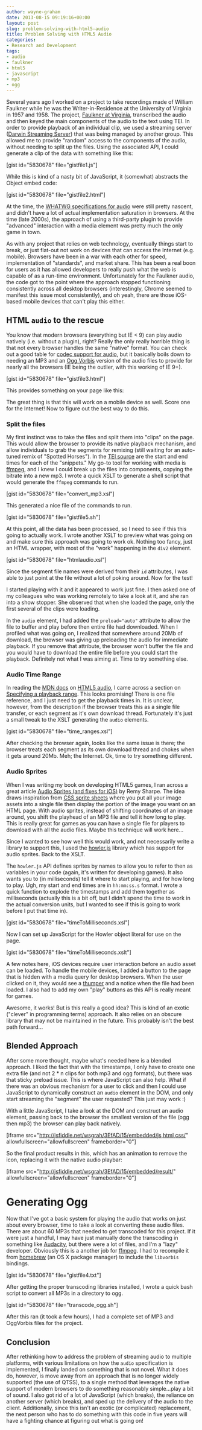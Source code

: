 ```yaml
---
author: wayne-graham
date: 2013-08-15 09:19:16+00:00
layout: post
slug: problem-solving-with-html5-audio
title: Problem Solving with HTML5 Audio
categories:
- Research and Development
tags:
- audio
- faulkner
- html5
- javascript
- mp3
- ogg
---
```


Several years ago I worked on a project to take recordings made of William Faulkner while he was the Writer-in-Residence at the University of Virginia in 1957 and 1958. The project, [Faulkner at Virginia](http://faulkner.lib.virginia.edu), transcribed the audio and then keyed the main components of the audio to the text using TEI. In order to provide playback of an individual clip, we used a streaming server ([Darwin Streaming Server](https://en.wikipedia.org/wiki/Darwin_Streaming_Server)) that was being managed by another group. This allowed me to provide "random" access to the components of the audio, without needing to split up the files. Using the associated API, I could generate a clip of the data with something like this:

[gist id="5830678" file="gistfile1.js"]

While this is kind of a nasty bit of JavaScript, it (somewhat) abstracts the Object embed code:

[gist id="5830678" file="gistfile2.html"]

At the time, the [WHATWG specifications for audio](http://www.whatwg.org/specs/web-apps/current-work/) were still pretty nascent, and didn't have a lot of actual implementation saturation in browsers. At the time (late 2000s), the approach of using a third-party plugin to provide "advanced" interaction with a media element was pretty much the only game in town. 

As with any project that relies on web technology, eventually things start to break, or just flat-out not work on devices that can access the Internet (e.g. mobile). Browsers have been in a war with each other for speed, implementation of "standards", and market share. This has been a real boon for users as it has allowed developers to really push what the web is capable of as a run-time environment. Unfortunately for the Faulkner audio, the code got to the point where the approach stopped functioning consistently across all desktop browsers (interestingly, Chrome seemed to manifest this issue most consistently), and oh yeah, there are those iOS-based mobile devices that can't play this either.



## HTML `audio` to the rescue



You know that modern browsers (everything but IE < 9) can play audio natively (i.e. without a plugin), right? Really the only really horrible thing is that not every browser handles the same "native" format. You can check out a good table for [codec support for audio](http://html5doctor.com/html5-audio-the-state-of-play/#support), but it basically boils down to needing an MP3 and an [Ogg Vorbis](http://www.vorbis.com/) version of the audio files to provide for nearly all the browsers (IE being the outlier, with this working of IE 9+).

[gist id="5830678" file="gistfile3.html"]

This provides something on your page like this:


  
  


The great thing is that this will work on a mobile device as well. Score one for the Internet! Now to figure out the best way to do this.



### Split the files



My first instinct was to take the files and split them into "clips" on the page. This would allow the browser to provide its native playback mechanism, and allow individuals to grab the segments for remixing (still waiting for an auto-tuned remix of "Spotted Horses"). In the [TEI source](https://code.google.com/p/faulkneratvirginia/source/browse/trunk/cocoon/data/tei/wfaudio02_1.xml#67) are the start and end times for each of the "snippets." My go-to tool for working with media is [ffmpeg](http://www.ffmpeg.org/), and I knew I could break up the files into components, copying the bitrate into a new mp3. I wrote a quick XSLT to generate a shell script that would generate the `ffmpeg` commands to run.

[gist id="5830678" file="convert_mp3.xsl"]

This generated a nice file of the commands to run.

[gist id="5830678" file="gistfile5.sh"]

At this point, all the data has been processed, so I need to see if this this going to actually work. I wrote another XSLT to preview what was going on and make sure this approach was going to work ok. Nothing too fancy, just an HTML wrapper, with most of the "work" happening in the `div2` element.

[gist id="5830678" file="htmlaudio.xsl"]

Since the segment file names were derived from their `id` attributes, I was able to just point at the file without a lot of poking around. Now for the test!

I started playing with it and it appeared to work just fine. I then asked one of my colleagues who was working remotely to take a look at it, and she ran into a show stopper. She observed that when she loaded the page, only the first several of the clips were loading.

In the `audio` element, I had added the `preload="auto"` attribute to allow the file to buffer and play before then entire file had downloaded. When I profiled what was going on, I realized that somewhere around 20Mb of download, the browser was giving up preloading the audio for immediate playback. If you remove that attribute, the browser won't buffer the file and you would have to download the entire file before you could start the playback. Definitely not what I was aiming at. Time to try something else.



### Audio Time Range


In reading the [MDN docs](https://developer.mozilla.org) on [HTML5 audio](https://developer.mozilla.org/en-US/docs/Web/HTML/Element/audio), I came across a section on [Specifying a playback range](https://developer.mozilla.org/en-US/docs/Web/HTML/Using_HTML5_audio_and_video#Specifying_playback_range). This looks promising! There is one file reference, and I just need to get the playback times in. It is unclear, however, from the description if the browser treats this as a single file transfer, or each segment as it's own download thread. Fortunately it's just a small tweak to the XSLT generating the `audio` elements.

[gist id="5830678" file="time_ranges.xsl"]

After checking the browser again, looks like the same issue is there; the browser treats each segment as its own download thread and chokes when it gets around 20Mb. Meh; the Internet. Ok, time to try something different.



### Audio Sprites



When I was writing my book on developing HTML5 games, I ran across a great article [Audio Sprites (and fixes for iOS)](http://remysharp.com/2010/12/23/audio-sprites/) by Remy Sharpe. The idea draws inspiration from [CSS sprite sheets](http://css-tricks.com/css-sprites/) where you put all your image assets into a single file then display the portion of the image you want on an HTML page. With audio sprites, instead of shifting coordinates of an image around, you shift the playhead of an MP3 file and tell it how long to play. This is really great for games as you can have a single file for players to download with all the audio files. Maybe this technique will work here...

Since I wanted to see how well this would work, and not necessarily write a library to support this, I used the [howler.js](http://badassjs.com/post/41873438322/howler-js-a-cross-browser-javascript-audio-playback) library which has support for audio sprites. Back to the XSLT.

The `howler.js` API defines sprites by names to allow you to refer to then as variables in your code (again, it's written for developing games). It also wants you to (in milliseconds) tell it where to start playing, and for how long to play. Ugh, my start and end times are in `hh:mm:ss.s` format. I wrote a quick function to explode the timestamps and add them together as milliseconds (actually this is a bit off, but I didn't spend the time to work in the actual conversion units, but I wanted to see if this is going to work before I put that time in). 

[gist id="5830678" file="timeToMilliseconds.xsl"]

Now I can set up JavaScript for the Howler object literal for use on the page.

[gist id="5830678" file="timeToMilliseconds.xslt"]

A few notes here, iOS devices require user interaction before an audio asset can be loaded. To handle the mobile devices, I added a button to the page that is hidden with a media query for desktop browsers. When the user clicked on it, they would see a [thumper](http://www.ajaxload.info/) and a notice when the file had been loaded. I also had to add my own "play" buttons as this API is really meant for games.

Awesome, it works! But is this really a good idea? This is kind of an exotic ("clever" in programming terms) approach. It also relies on an obscure library that may not be maintained in the future. This probably isn't the best path forward...



## Blended Approach


After some more thought, maybe what's needed here is a blended approach. I liked the fact that with the timestamps, I only have to create one extra file (and not 2 * n clips for both mp3 and ogg formats), but there was that sticky preload issue. This is where JavaScript can also help. What if there was an obvious mechanism for a user to click and then I could use JavaScript to dynamically construct an `audio` element in the DOM, and only start streaming the "segment" the user requested? This just may work :)

With a little JavaScript, I take a look at the DOM and construct an audio element, passing back to the browser the smallest version of the file (ogg then mp3) the browser can play back natively.

[iframe src="http://jsfiddle.net/wsgrah/3EfAD/15/embedded/js,html,css/" allowfullscreen="allowfullscreen" frameborder="0"]

So the final product results in this, which has an animation to remove the icon, replacing it with the native audio playbar: 

[iframe src="http://jsfiddle.net/wsgrah/3EfAD/15/embedded/result/" allowfullscreen="allowfullscreen" frameborder="0"]



# Generating Ogg



Now that I've got a basic system for playing the audio that works on just about every browser, time to take a look at converting these audio files. There are about 60 MP3s that needed to get transcoded for this project. If it were just a handful, I may have just manually done the transcoding in something like [Audacity](http://audacity.sourceforge.net/), but there were a lot of files, and I'm a "lazy" developer. Obviously this is a another job for [ffmpeg](http://www.ffmpeg.org/). I had to recompile it from [homebrew](http://brew.sh/) (an OS X package manager) to include the `libvorbis` bindings.

[gist id="5830678" file="gistfile4.txt"]

After getting the proper transcoding libraries installed, I wrote a quick bash script to convert all MP3s in a directory to ogg.

[gist id="5830678" file="transcode_ogg.sh"]

After this ran (it took a few hours), I had a complete set of MP3 and OggVorbis files for the project. 



## Conclusion


After rethinking how to address the problem of streaming audio to multiple platforms, with various limitations on how the `audio` specification is implemented, I finally landed on something that is not novel. What it does do, however, is move away from an approach that is no longer widely supported (the use of QTSS), to a single method that leverages the native support of modern browsers to do something reasonably simple...play a bit of sound. I also got rid of a lot of JavaScript (which breaks), the reliance on another server (which breaks), and sped up the delivery of the audio to the client. Additionally, since this isn't an exotic (or complicated) replacement, the next person who has to do something with this code in five years will have a fighting chance at figuring out what is going on!
